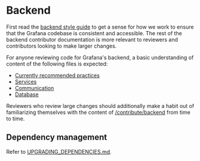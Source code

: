 # Backend

First read the [backend style guide](/contribute/backend/style-guide.md)
to get a sense for how we work to ensure that the Grafana codebase is
consistent and accessible. The rest of the backend contributor
documentation is more relevant to reviewers and contributors looking to
make larger changes.

For anyone reviewing code for Grafana's backend, a basic understanding
of content of the following files is expected:

- [Currently recommended practices](/contribute/backend/recommended-practices.md)
- [Services](/contribute/backend/services.md)
- [Communication](/contribute/backend/communication.md)
- [Database](/contribute/backend/database.md)

Reviewers who review large changes should additionally make a habit out
of familiarizing themselves with the content of
[/contribute/backend](/contribute/backend) from time to time.

## Dependency management

Refer to [UPGRADING_DEPENDENCIES.md](https://github.com/grafana/grafana/blob/main/UPGRADING_DEPENDENCIES.md).
